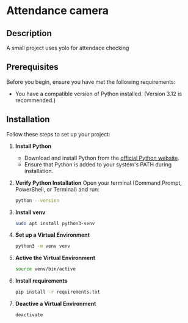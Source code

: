 # Attendance camera

## Description
A small project uses yolo for attendace checking

## Prerequisites

Before you begin, ensure you have met the following requirements:

- You have a compatible version of Python installed. (Version 3.12 is recommended.)

## Installation

Follow these steps to set up your project:

1. **Install Python**
   - Download and install Python from the [official Python website](https://www.python.org/downloads/).
   - Ensure that Python is added to your system's PATH during installation.

2. **Verify Python Installation**
    Open your terminal (Command Prompt, PowerShell, or Terminal) and run:
    ```bash
    python --version
    ```
   
3. **Install venv**
    ```bash
    sudo apt install python3-venv
    ```

4. **Set up a Virtual Environment**
    ```bash
    python3 -m venv venv
    ```

5. **Active the Virtual Environment**
    ```bash
    source venv/bin/active
    ```

6. **Install requirements**
    ```bash
    pip install -r requirements.txt
    ```

7. **Deactive a Virtual Environment**
    ```bash
    deactivate
    ```